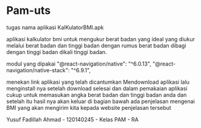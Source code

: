 # Pam-uts
tugas
nama aplikasi KalKulatorBMI.apk

aplikasi kalkulator bmi untuk mengukur berat badan yang ideal yang diukur melalui berat badan dan tinggi badan dengan rumus berat badan dibagi dengan tinggi badan dikali tinggi badan.

modul yang dipakai "@react-navigation/native": "^6.0.13",
                   "@react-navigation/native-stack": "^6.9.1",

menekan link aplikasi yang telah dicantumkan
Mendownload aplikasi
lalu menginstall nya setelah download selesai
dan dalam pemakaian aplikasi cukup untuk memasukan angka berat badan dan tinggi badan anda dan setelah itu hasil nya akan keluar
di bagian bawah ada penjelasan mengenai BMI yang akan mengirim kita kepada website penjelasan tersebut

Yusuf Fadillah Ahmad - 120140245 - Kelas PAM - RA
